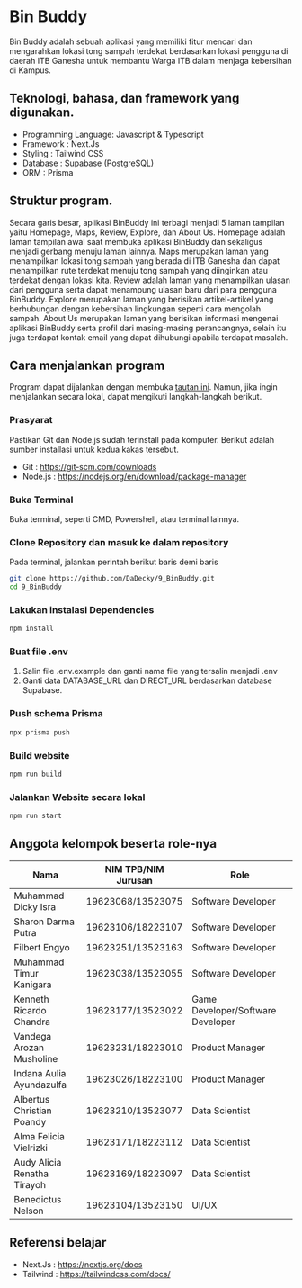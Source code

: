 # Bin Buddy
Bin Buddy adalah sebuah aplikasi yang memiliki fitur mencari dan mengarahkan lokasi tong sampah terdekat berdasarkan lokasi pengguna di daerah ITB Ganesha untuk membantu Warga ITB dalam menjaga kebersihan di Kampus.


## Teknologi, bahasa, dan framework yang digunakan.

- Programming Language: Javascript & Typescript
- Framework : Next.Js
- Styling : Tailwind CSS
- Database : Supabase (PostgreSQL)
- ORM : Prisma


## Struktur program.

Secara garis besar, aplikasi BinBuddy ini terbagi menjadi 5 laman tampilan yaitu Homepage, Maps, Review, Explore, dan About Us. Homepage adalah laman tampilan awal saat membuka aplikasi BinBuddy dan sekaligus menjadi gerbang menuju laman lainnya. Maps merupakan laman yang menampilkan lokasi tong sampah yang berada di ITB Ganesha dan dapat menampilkan rute terdekat menuju tong sampah yang diinginkan atau terdekat dengan lokasi kita. Review adalah laman yang menampilkan ulasan dari pengguna serta dapat menampung ulasan baru dari para pengguna BinBuddy. Explore merupakan laman yang berisikan artikel-artikel yang berhubungan dengan kebersihan lingkungan seperti cara mengolah sampah. About Us merupakan laman yang berisikan informasi mengenai aplikasi BinBuddy serta profil dari masing-masing perancangnya, selain itu juga terdapat kontak email yang dapat dihubungi apabila terdapat masalah. 




## Cara menjalankan program
Program dapat dijalankan dengan membuka [tautan ini](https://itb-binbuddy.vercel.app/). Namun, jika ingin menjalankan secara lokal, dapat mengikuti langkah-langkah berikut.


### Prasyarat
Pastikan Git dan Node.js sudah terinstall pada komputer. Berikut adalah sumber installasi untuk kedua kakas tersebut.
- Git : https://git-scm.com/downloads
- Node.js : https://nodejs.org/en/download/package-manager

### Buka Terminal
Buka terminal, seperti CMD, Powershell, atau terminal lainnya.
### Clone Repository dan masuk ke dalam repository
Pada terminal, jalankan perintah berikut baris demi baris
```bash
git clone https://github.com/DaDecky/9_BinBuddy.git
cd 9_BinBuddy
```
### Lakukan instalasi Dependencies
```bash
npm install
```
### Buat file .env
1. Salin file .env.example dan ganti nama file yang tersalin menjadi .env
2. Ganti data DATABASE_URL dan DIRECT_URL berdasarkan database Supabase.
### Push schema Prisma
```bash
npx prisma push
```
### Build website
```bash
npm run build
```
### Jalankan Website secara lokal
```bash
npm run start
```

## Anggota kelompok beserta role-nya

|Nama|NIM TPB/NIM Jurusan|Role|
|---|---|---|
|Muhammad Dicky Isra|19623068/13523075|Software Developer|
|Sharon Darma Putra|19623106/18223107|Software Developer|
|Filbert Engyo|19623251/13523163|Software Developer|
|Muhammad Timur Kanigara|19623038/13523055|Software Developer|
|Kenneth Ricardo Chandra|19623177/13523022|Game Developer/Software Developer|
|Vandega Arozan Musholine|19623231/18223010|Product Manager|
|Indana Aulia Ayundazulfa|19623026/18223100|Product Manager|
|Albertus Christian Poandy|19623210/13523077|Data Scientist|
|Alma Felicia Vielrizki|19623171/18223112|Data Scientist|
|Audy Alicia Renatha Tirayoh|19623169/18223097|Data Scientist|
|Benedictus Nelson|19623104/13523150|UI/UX|


## Referensi belajar
- Next.Js  : https://nextjs.org/docs 
- Tailwind : https://tailwindcss.com/docs/

